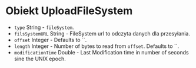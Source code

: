 # Obiekt UploadFileSystem

* `type` String - `fileSystem`.
* `filsSystemURL` String - FileSystem url to odczyta danych dla przesyłania.
* `offset` Integer - Defaults to ``.
* `length` Integer - Number of bytes to read from `offset`. Defaults to ``.
* `modificationTime` Double - Last Modification time in number of seconds sine the UNIX epoch.